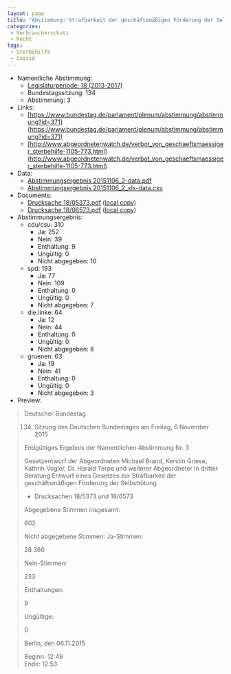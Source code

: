 ```yaml
---
layout: page
title: "Abstimmung: Strafbarkeit der geschäftsmäßigen Förderung der Selbsttötung"
categories:
 - Verbraucherschutz
 - Recht
tags:
 - Sterbehilfe
 - Suizid
---
```


* Namentliche Abstimmung:
    * [Legislaturperiode: 18 (2013-2017)](https://de.wikipedia.org/wiki/18._Deutscher_Bundestag)
    * Bundestagssitzung: 134
    * Abstimmung: 3
* Links: 
    * [https://www.bundestag.de/parlament/plenum/abstimmung/abstimmung?id=371](https://www.bundestag.de/parlament/plenum/abstimmung/abstimmung?id=371)
    * [http://www.abgeordnetenwatch.de/verbot_von_geschaeftsmaessiger_sterbehilfe-1105-773.html](http://www.abgeordnetenwatch.de/verbot_von_geschaeftsmaessiger_sterbehilfe-1105-773.html)
* Data: 
    * [Abstimmungsergebnis 20151106_2-data.pdf](/res/abstimmungsliste/20151106_2-data.pdf)
    * [Abstimmungsergebnis 20151106_2_xls-data.csv](/res/abstimmungsliste/analyses/20151106_2_xls-data.csv)
* Documents: 
    * [Drucksache 18/05373.pdf](http://dip21.bundestag.de/dip21/btd/18/053/1805373.pdf) ([local copy](/res/abstimmungsdaten/018-134-03/1805373.pdf))
    * [Drucksache 18/06573.pdf](http://dip21.bundestag.de/dip21/btd/18/065/1806573.pdf) ([local copy](/res/abstimmungsdaten/018-134-03/1806573.pdf))
* Abstimmungsergebnis:
    * cdu/csu: 310
        * Ja: 252
        * Nein: 39
        * Enthaltung: 9
        * Ungültig: 0
        * Nicht abgegeben: 10
    * spd: 193
        * Ja: 77
        * Nein: 109
        * Enthaltung: 0
        * Ungültig: 0
        * Nicht abgegeben: 7
    * die.linke: 64
        * Ja: 12
        * Nein: 44
        * Enthaltung: 0
        * Ungültig: 0
        * Nicht abgegeben: 8
    * gruenen: 63
        * Ja: 19
        * Nein: 41
        * Enthaltung: 0
        * Ungültig: 0
        * Nicht abgegeben: 3
* Preview: 
> Deutscher Bundestag
> 
> 134. Sitzung des Deutschen Bundestages
> am Freitag, 6.November 2015
> 
> Endgültiges Ergebnis der Namentlichen Abstimmung Nr. 3
> 
> Gesetzentwurf der Abgeordneten Michael Brand, Kerstin Griese, Kathrin Vogler, Dr. Harald
> Terpe und weiterer Abgeordneter in dritter Beratung
> Entwurf eines Gesetzes zur Strafbarkeit der geschäftsmäßigen Förderung der Selbsttötung
> - Drucksachen 18/5373 und 18/6573
> 
> Abgegebene Stimmen insgesamt:
> 
> 602
> 
> Nicht abgegebene Stimmen:
> Ja-Stimmen:
> 
> 28
> 360
> 
> Nein-Stimmen:
> 
> 233
> 
> Enthaltungen:
> 
> 9
> 
> Ungültige:
> 
> 0
> 
> Berlin, den 06.11.2015
> 
> Beginn: 12:49  
> Ende: 12:53
